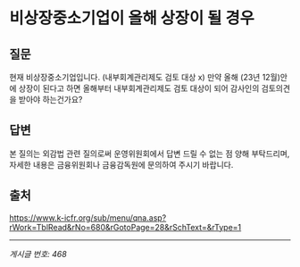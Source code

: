 # 비상장중소기업이 올해 상장이 될 경우

## 질문
현재 비상장중소기업입니다. (내부회계관리제도 검토 대상 x)
만약 올해 (23년 12월)안에 상장이 된다고 하면 올해부터 내부회계관리제도 검토 대상이 되어
감사인의 검토의견을 받아야 하는건가요?

## 답변
본 질의는 외감법 관련 질의로써 운영위원회에서 답변 드릴 수 없는 점 양해 부탁드리며, 자세한 내용은 금융위원회나 금융감독원에 문의하여 주시기 바랍니다.

## 출처
https://www.k-icfr.org/sub/menu/qna.asp?rWork=TblRead&rNo=680&rGotoPage=28&rSchText=&rType=1

---
*게시글 번호: 468*

